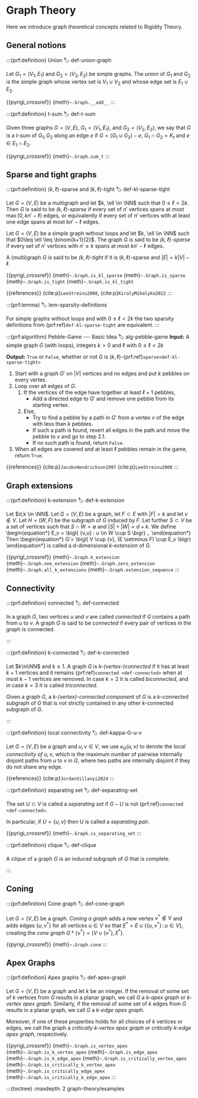 # Graph Theory

Here we introduce graph theoretical concepts related to Rigidity Theory.

## General notions

:::{prf:definition} Union
:label: def-union-graph

Let $G_1 = (V_1, E_1)$ and $G_2 = (V_2, E_2)$ be simple graphs.
The _union_ of $G_1$ and $G_2$ is the simple graph whose vertex set is $V_1 \cup V_2$
and whose edge set is $E_1 \cup E_2$.

{{pyrigi_crossref}} {meth}`~.Graph.__add__`
:::


:::{prf:definition} t-sum
:label: def-t-sum

Given three graphs $G=(V,E)$, $G_1=(V_1,E_1)$, and $G_2=(V_2,E_2)$, we say that
$G$ is a _$t$-sum_ of $G_1,G_2$ along an edge $e$ if $G=(G_1\cup G_2)-e$,
$G_1\cap G_2=K_t$ and $e\in E_1\cap E_2$.

{{pyrigi_crossref}} {meth}`~.Graph.sum_t`
:::


## Sparse and tight graphs

:::{prf:definition} $(k, \ell)$-sparse and $(k, \ell)$-tight
:label: def-kl-sparse-tight

Let $G = (V, E)$ be a multigraph and let $k, \ell \in \NN$ such that $0\leq \ell < 2k$.
Then $G$ is said to be _$(k, \ell)$-sparse_ if every set of $n'$ vertices spans at most $\max(0,kn' - \ell)$ edges,
or equivalently if every set of $n'$ vertices with at least one edge spans at most $kn' - \ell$ edges.

Let $G = (V, E)$ be a simple graph without loops and let $k, \ell \in \NN$ such that $0\leq \ell \leq \binom{k+1}{2}$.
The graph $G$ is said to be _$(k, \ell)$-sparse_ if every set of $n'$ vertices with $n' \geq k$ spans at most $kn' - \ell$ edges.

A (multi)graph $G$ is said to be _$(k, \ell)$-tight_ if it is $(k, \ell)$-sparse and $|E| = k|V| - \ell$.

{{pyrigi_crossref}} {meth}`~.Graph.is_kl_sparse`
{meth}`~.Graph.is_sparse`
{meth}`~.Graph.is_tight`
{meth}`~.Graph.is_kl_tight`

{{references}} {cite:p}`LeeStreinu2008`, {cite:p}`KiralyMihalyko2022`
:::

:::{prf:lemma}
:label: lem-sparsity-definitions

For simple graphs without loops and with $0\leq \ell < 2k$ the two sparsity definitions from {prf:ref}`def-kl-sparse-tight` are equivalent.
:::

:::{prf:algorithm} Pebble-Game --- Basic Idea
:label: alg-pebble-game
**Input:** A simple graph $G$ (with loops), integers $k>0$ and $\ell$ with $0\leq \ell < 2k$

**Output:** `True` or `False`, whether or not $G$ is $(k,\ell)$-{prf:ref}`sparse<def-kl-sparse-tight>`

1. Start with a graph $G'$ on $|V|$ vertices and no edges and put $k$ pebbles on every vertex.
2. Loop over all edges of $G$.
    1. If the vertices of the edge have together at least $\ell+1$ pebbles,
        * Add a directed edge to $G'$ and remove one pebble from its starting vertex.
    2. Else,
        * Try to find a pebble by a path in $G'$ from a vertex $v$ of the edge with less than $k$ pebbles.
        * If such a path is found, revert all edges in the path and move the pebble to $v$ and go to step 2.1.
        * If no such path is found, return `False`.
3. When all edges are covered and at least $\ell$ pebbles remain in the game, return `True`.

{{references}} {cite:p}`JacobsHendrickson1997` {cite:p}`LeeStreinu2008`
:::

## Graph extensions

:::{prf:definition} k-extension
:label: def-k-extension

Let $d,k \in \NN$.
Let $G=(V,E)$ be a graph, let $F \subset E$ with $|F|=k$
and let $v \notin V$.
Let $H=(W,F)$ be the subgraph of $G$ induced by $F$.
Let further $S \subset V$ be a set of vertices such that
$S \cap W= \emptyset$ and $|S|+|W|=d+k$.
We define
\begin{equation*}
 E_v = \bigl\{ \{v,u\} : u \in W \cup S \bigr\} \,.
\end{equation*}
Then
\begin{equation*}
 G'= \bigl( V \cup \{v\}, (E \setminus F) \cup E_v \bigr)
\end{equation*}
is called a $d$-dimensional _k-extension_ of $G$.

{{pyrigi_crossref}} {meth}`~.Graph.k_extension`
{meth}`~.Graph.one_extension`
{meth}`~.Graph.zero_extension`
{meth}`~.Graph.all_k_extensions`
{meth}`~.Graph.extension_sequence`
:::


## Connectivity

:::{prf:definition} connected
:label: def-connected

In a graph $G$, two vertices $u$ and $v$ are called
_connected_ if $G$ contains a path from $u$ to $v$.
A graph $G$ is said to be _connected_ if every pair of
vertices in the graph is connected.

:::

:::{prf:definition} k-connected
:label: def-k-connected

Let $k\in\NN$ and $k\geq 1$. A graph $G$ is _$k$-(vertex-)connected_ if it has
at least $k+1$ vertices and it remains {prf:ref}`connected <def-connected>`
when at most $k-1$ vertices are removed. In case $k=2$ it is called
_biconnected_, and in case $k=3$ it is called _triconnected_.

Given a graph $G$, a _$k$-(vertex)-connected component_ of $G$ is a
$k$-connected subgraph of $G$ that is not strictly contained in any
other $k$-connected subgraph of $G$.

:::


:::{prf:definition} local connectivity
:label: def-kappa-G-u-v

Let $G = (V,E)$ be a graph and $u,v\in V$, we use
_$\kappa_G(u,v)$_ to denote the _local connectivity of $u,v$_, which is
the maximum number of pairwise internally disjoint paths from $u$ to $v$ in $G$,
where two paths are internally disjoint if they do not share any edge.

{{references}} {cite:p}`JordanVillanyi2024`
:::


:::{prf:definition} separating set
:label: def-separating-set

The set $U\subset V$ is called a _separating set_ if
$G-U$ is not {prf:ref}`connected <def-connected>`.

In particular, if $U = \{u,v\}$ then U is called a _separating pair_.

{{pyrigi_crossref}} {meth}`~.Graph.is_separating_set`
:::


:::{prf:definition} clique
:label: def-clique

A _clique_ of a graph $G$ is an induced subgraph of $G$ that is complete.

:::

## Coning

:::{prf:definition} Cone graph
:label: def-cone-graph

Let $G=(V,E)$ be a graph. _Coning a graph_ adds a new vertex $v^*\notin V$ and adds edges $\{u,v^*\}$
for all vertices $u\in V$ so that $E^*=E\cup \{\{u,v^*\}\,:\, u\in V\}$,
creating the _cone graph_ $G*\{v^*\} = (V\cup \{v^*\}, E^*)$.

{{pyrigi_crossref}} {meth}`~.Graph.cone`
:::


## Apex Graphs

:::{prf:definition} Apex graphs
:label: def-apex-graph

Let $G=(V,E)$ be a graph and let $k$ be an integer. If the removal of some set of $k$ vertices from $G$
results in a planar graph, we call $G$ a _$k$-apex graph_ or _$k$-vertex apex graph_. Similarly, if the removal of some set
of $k$ edges from $G$ results in a planar graph, we call $G$ a _$k$-edge apex graph_.

Moreover, if one of these properties holds for all choices of $k$ vertices or edges, we call the graph a
_critically $k$-vertex apex graph_ or _critically $k$-edge apex graph_, respectively.

{{pyrigi_crossref}} {meth}`~.Graph.is_vertex_apex`
{meth}`~.Graph.is_k_vertex_apex`
{meth}`~.Graph.is_edge_apex`
{meth}`~.Graph.is_k_edge_apex`
{meth}`~.Graph.is_critically_vertex_apex`
{meth}`~.Graph.is_critically_k_vertex_apex`
{meth}`~.Graph.is_critically_edge_apex`
{meth}`~.Graph.is_critically_k_edge_apex`
:::


:::{toctree}
:maxdepth: 2
graph-theory/examples
